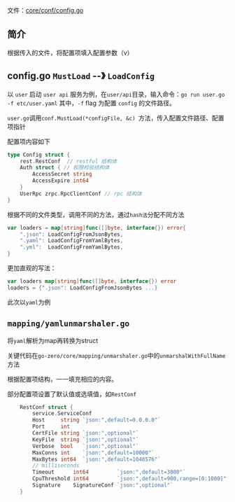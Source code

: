 文件：[core/conf/config.go](../core/conf/config.go)
## 简介
根据传入的文件，将配置项填入配置参数（v）

## config.go `MustLoad` --》 `LoadConfig`
以 `user` 启动 `user api` 服务为例，在`user/api`目录，输入命令：`go run user.go -f etc/user.yaml`
其中，`-f` flag 为配置 `config` 的文件路径。

`user.go`调用`conf.MustLoad(*configFile, &c) `方法，传入配置文件路径、配置项指针

配置项内容如下
```go
type Config struct {
	rest.RestConf  // restful 结构体
	Auth struct { // 权限校验结构体
		AccessSecret string
		AccessExpire int64
	}
	UserRpc zrpc.RpcClientConf // rpc 结构体
}
```

根据不同的文件类型，调用不同的方法，通过`hash法`分配不同方法
```go
var loaders = map[string]func([]byte, interface{}) error{
	".json": LoadConfigFromJsonBytes,
	".yaml": LoadConfigFromYamlBytes,
	".yml":  LoadConfigFromYamlBytes,
}
```
更加直观的写法：
```go
var loaders map[string]func([]byte, interface{}) error
loaders = {".json": LoadConfigFromJsonBytes ...}
```

此次以`yaml`为例

## `mapping/yamlunmarshaler.go`
将`yaml`解析为map再转换为struct

关键代码在`go-zero/core/mapping/unmarshaler.go`中的`unmarshalWithFullName`方法

根据配置项结构，一一填充相应的内容。

部分配置项设置了默认值或选填值，如`RestConf`
```go
	RestConf struct {
		service.ServiceConf
		Host     string `json:",default=0.0.0.0"`
		Port     int
		CertFile string `json:",optional"`
		KeyFile  string `json:",optional"`
		Verbose  bool   `json:",optional"`
		MaxConns int    `json:",default=10000"`
		MaxBytes int64  `json:",default=1048576"`
		// milliseconds
		Timeout      int64         `json:",default=3000"`
		CpuThreshold int64         `json:",default=900,range=[0:1000]"`
		Signature    SignatureConf `json:",optional"`
	}
```

